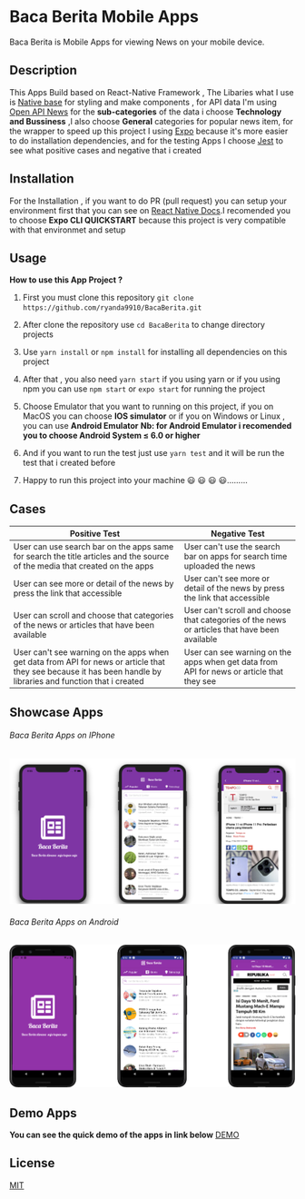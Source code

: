 # Baca Berita Mobile Apps 
 Baca Berita is Mobile Apps for viewing News on your mobile device.

## Description
This Apps Build based on  React-Native Framework , The Libaries what I use is [Native base](https://nativebase.io/) for styling and make components , for API data I'm using [Open API News](https://newsapi.org/s/indonesia-news-api) for the  **sub-categories** of the data i choose  **Technology and Bussiness** ,I also choose **General** categories for popular news item, for the wrapper to speed up this project I using [Expo](https://docs.expo.io/)  because it's more easier to do installation dependencies, and for the testing Apps I choose [Jest](https://jestjs.io/) to see what positive cases and negative that i created


## Installation
For the Installation , if you want to do PR (pull request) you can setup your environment first that you can see on [React Native Docs](https://reactnative.dev/docs/environment-setup).I recomended you to choose **Expo CLI QUICKSTART** because this project is very compatible with that environmet and setup

## Usage
**How to use this App Project ?**
1.  First you must clone this repository ```git clone https://github.com/ryanda9910/BacaBerita.git ```

2.  After clone the repository  use ```cd BacaBerita``` to change directory projects

3.  Use ```yarn install``` or ```npm install``` for installing all dependencies on this project

4.  After that , you also need ```yarn start``` if you using yarn or if you using npm you can use ```npm start``` or ```expo start```  for running the project 

5.  Choose Emulator that you want to running on this project, if you on MacOS you can choose **IOS simulator** or if you on Windows or Linux , you can use **Android Emulator**  **Nb: for Android Emulator i recomended you to choose Android System ≤ 6.0 or higher** 

6.  And if you want to run the test just use ```yarn test``` and it will be run the test that i created before

7.  Happy to run this project into your machine 😃 😃 😃 😃.........



## Cases
| Positive Test | Negative Test |
| ------------- | ------------- |
| User can use search bar on the apps same for search the title articles and the source of the media that created on the apps | User can't use the search bar on apps for search time uploaded the news |
| User can see more or detail of the news by press the link that accessible | User can't see more or detail of the news by press the link that accessible |
| User can scroll and choose that categories of the news or articles that have been available | User can't scroll and choose that categories of the news or articles that have been available|
| User can't see warning  on the apps when get data from API for news or article that they see because it has been handle by libraries and function that i created | User can see warning on the apps when get data from API for news or article that they see|



## Showcase Apps 

###### Baca Berita Apps on IPhone

![Baca Berita Apps On IPhone](/IphoneBacaBerita/ShowCaseIphone.png)

###### Baca Berita Apps on Android

![Baca Berita Apps On Android](/AndroidBacaBerita/ShowCaseAndroid.png)

## Demo Apps
**You can see the quick demo of the apps in link below**
[DEMO](https://youtu.be/FNYkD_mPiDc)


## License

[MIT](https://choosealicense.com/licenses/mit/)



